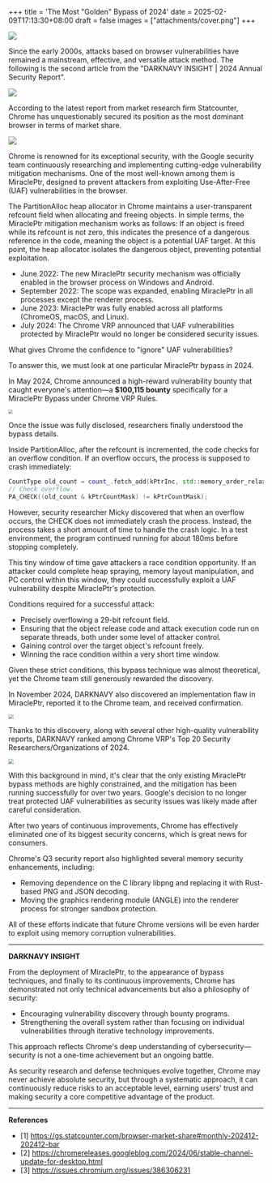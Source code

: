 +++
title = 'The Most "Golden" Bypass of 2024'
date = 2025-02-09T17:13:30+08:00
draft = false
images = ["attachments/cover.png"]
+++

 ![](attachments/cover.png)

Since the early 2000s, attacks based on browser vulnerabilities have remained a mainstream, effective, and versatile attack method. The following is the second article from the "DARKNAVY INSIGHT | 2024 Annual Security Report".

 ![](attachments/640.png)

According to the latest report from market research firm Statcounter, Chrome has unquestionably secured its position as the most dominant browser in terms of market share.

 ![](attachments/085f2c36-5c81-4182-b887-93394febe001.png)

Chrome is renowned for its exceptional security, with the Google security team continuously researching and implementing cutting-edge vulnerability mitigation mechanisms. One of the most well-known among them is MiraclePtr, designed to prevent attackers from exploiting Use-After-Free (UAF) vulnerabilities in the browser.

The PartitionAlloc heap allocator in Chrome maintains a user-transparent refcount field when allocating and freeing objects. In simple terms, the MiraclePtr mitigation mechanism works as follows: If an object is freed while its refcount is not zero, this indicates the presence of a dangerous reference in the code, meaning the object is a potential UAF target. At this point, the heap allocator isolates the dangerous object, preventing potential exploitation.

- June 2022: The new MiraclePtr security mechanism was officially enabled in the browser process on Windows and Android.
- September 2022: The scope was expanded, enabling MiraclePtr in all processes except the renderer process.
- June 2023: MiraclePtr was fully enabled across all platforms (ChromeOS, macOS, and Linux).
- July 2024: The Chrome VRP announced that UAF vulnerabilities protected by MiraclePtr would no longer be considered security issues.

What gives Chrome the confidence to "ignore" UAF vulnerabilities?

To answer this, we must look at one particular MiraclePtr bypass in 2024.

In May 2024, Chrome announced a high-reward vulnerability bounty that caught everyone's attention—a **$100,115 bounty** specifically for a MiraclePtr Bypass under Chrome VRP Rules.

 <img src="attachments/582cdd8b-4ae0-4ec9-94a8-c1e8dcac68b3.png" style="display: block; margin-left: auto; margin-right: auto; zoom: 50%;"/>

Once the issue was fully disclosed, researchers finally understood the bypass details.

Inside PartitionAlloc, after the refcount is incremented, the code checks for an overflow condition. If an overflow occurs, the process is supposed to crash immediately:

```cpp
CountType old_count = count_.fetch_add(kPtrInc, std::memory_order_relaxed);
// Check overflow.
PA_CHECK((old_count & kPtrCountMask) != kPtrCountMask);
```

However, security researcher Micky discovered that when an overflow occurs, the CHECK does not immediately crash the process. Instead, the process takes a short amount of time to handle the crash logic. In a test environment, the program continued running for about 180ms before stopping completely.

This tiny window of time gave attackers a race condition opportunity. If an attacker could complete heap spraying, memory layout manipulation, and PC control within this window, they could successfully exploit a UAF vulnerability despite MiraclePtr's protection.

Conditions required for a successful attack:

- Precisely overflowing a 29-bit refcount field.
- Ensuring that the object release code and attack execution code run on separate threads, both under some level of attacker control.
- Gaining control over the target object's refcount freely.
- Winning the race condition within a very short time window.

Given these strict conditions, this bypass technique was almost theoretical, yet the Chrome team still generously rewarded the discovery.

In November 2024, DARKNAVY also discovered an implementation flaw in MiraclePtr, reported it to the Chrome team, and received confirmation.

 <img src="attachments/2bafe2a9-c149-4d72-a351-83fbd00453ad.png" style="display: block; margin-left: auto; margin-right: auto; zoom: 60%;"/>

Thanks to this discovery, along with several other high-quality vulnerability reports, DARKNAVY ranked among Chrome VRP's Top 20 Security Researchers/Organizations of 2024.

 <img src="attachments/0d2e3c6e-9649-482c-9c68-0041ad24cc11.png" style="display: block; margin-left: auto; margin-right: auto; zoom: 60%;"/>

With this background in mind, it's clear that the only existing MiraclePtr bypass methods are highly constrained, and the mitigation has been running successfully for over two years. Google's decision to no longer treat protected UAF vulnerabilities as security issues was likely made after careful consideration.

After two years of continuous improvements, Chrome has effectively eliminated one of its biggest security concerns, which is great news for consumers.

Chrome's Q3 security report also highlighted several memory security enhancements, including:

- Removing dependence on the C library libpng and replacing it with Rust-based PNG and JSON decoding.
- Moving the graphics rendering module (ANGLE) into the renderer process for stronger sandbox protection.

All of these efforts indicate that future Chrome versions will be even harder to exploit using memory corruption vulnerabilities.

---

**DARKNAVY INSIGHT**

From the deployment of MiraclePtr, to the appearance of bypass techniques, and finally to its continuous improvements, Chrome has demonstrated not only technical advancements but also a philosophy of security:

- Encouraging vulnerability discovery through bounty programs.
- Strengthening the overall system rather than focusing on individual vulnerabilities through iterative technology improvements.

This approach reflects Chrome's deep understanding of cybersecurity—security is not a one-time achievement but an ongoing battle.

As security research and defense techniques evolve together, Chrome may never achieve absolute security, but through a systematic approach, it can continuously reduce risks to an acceptable level, earning users' trust and making security a core competitive advantage of the product.

---

**References**

* \[1\] <https://gs.statcounter.com/browser-market-share#monthly-202412-202412-bar>
* \[2\] <https://chromereleases.googleblog.com/2024/06/stable-channel-update-for-desktop.html>
* \[3\] <https://issues.chromium.org/issues/386306231>